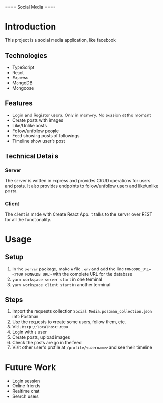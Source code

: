 ==== Social Media ====

# Introduction

This project is a social media application, like facebook

## Technologies

- TypeScript
- React
- Express
- MongoDB
- Mongoose

## Features
- Login and Register users. Only in memory. No session at the moment
- Create posts with images
- Like/Unlike posts
- Follow/unfollow people
- Feed showing posts of followings
- Timeline show user's post

## Technical Details

### Server

The server is written in express and provides CRUD operations for users and posts. It also provides endpoints to follow/unfollow users and like/unlike posts.

### Client
The client is made with Create React App. It talks to the server over REST for all the functionality.

# Usage
## Setup
1. In the `server` package, make a file `.env` and add the line `MONGODB_URL=<YOUR MONGODB URL>` with the complete URL for the database
1. `yarn workspace server start` in one terminal
1. `yarn workspace client start` in another terminal

## Steps
1. Import the requests collection `Social Media.postman_collection.json` into Postman
1. Use the requests to create some users, follow them, etc.
1. Visit `http://localhost:3000`
1. Login with a user
1. Create posts, upload images
1. Check the posts are go in the feed
1. Visit other user's profile at `/profile/<username>` and see their timeline

# Future Work
- Login session
- Online friends
- Realtime chat
- Search users